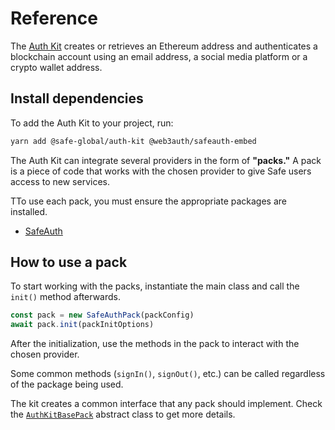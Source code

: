 # Reference

The [Auth Kit](https://github.com/safe-global/safe-core-sdk/tree/main/packages/auth-kit) creates or retrieves an Ethereum address and authenticates a blockchain account using an email address, a social media platform or a crypto wallet address.

## Install dependencies

To add the Auth Kit to your project, run:

```bash
yarn add @safe-global/auth-kit @web3auth/safeauth-embed
```

The Auth Kit can integrate several providers in the form of **"packs."** A pack is a piece of code that works with the chosen provider to give Safe users access to new services.

TTo use each pack, you must ensure the appropriate packages are installed.

- [SafeAuth](./reference/SafeAuthPack.md#install)

## How to use a pack

To start working with the packs, instantiate the main class and call the `init()` method afterwards.

```typescript
const pack = new SafeAuthPack(packConfig)
await pack.init(packInitOptions)
```

After the initialization, use the methods in the pack to interact with the chosen provider.

Some common methods (`signIn()`, `signOut()`, etc.) can be called regardless of the package being used.

The kit creates a common interface that any pack should implement. Check the [`AuthKitBasePack`](./reference/AuthKitBasePack.md) abstract class to get more details.

